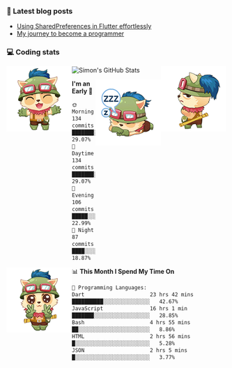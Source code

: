 ### 📘 Latest blog posts

<!-- BLOG-POST-LIST:START -->
- [Using SharedPreferences in Flutter effortlessly](http://blog.codingteemo.me/2020/07/15/Using-SharedPreferences-in-Flutter-effortlessly/)
- [My journey to become a programmer](http://blog.codingteemo.me/2018/07/14/My-journey-to-become-a-programmer/)
<!-- BLOG-POST-LIST:END -->

### 💻 Coding stats
<img align="right" src="https://raw.githubusercontent.com/simonpham/simonpham/master/assets/images/6kiur.gif" >


<img align="left" src="https://raw.githubusercontent.com/simonpham/simonpham/master/assets/images/5kiur.gif" >

![Simon's GitHub Stats](https://github-readme-stats-obu2qdcs2.vercel.app/api?username=simonpham)

<img align="right" src="https://raw.githubusercontent.com/simonpham/simonpham/master/assets/images/4kiur.gif" >

<!--START_SECTION:waka-->
**I'm an Early 🐤** 

```text
🌞 Morning    134 commits    ███████░░░░░░░░░░░░░░░░░░   29.07% 
🌆 Daytime    134 commits    ███████░░░░░░░░░░░░░░░░░░   29.07% 
🌃 Evening    106 commits    █████░░░░░░░░░░░░░░░░░░░░   22.99% 
🌙 Night      87 commits     ████░░░░░░░░░░░░░░░░░░░░░   18.87%

```


<img align="left" src="https://raw.githubusercontent.com/simonpham/simonpham/master/assets/images/19kiur.gif" >📊 **This Month I Spend My Time On** 

```text
💬 Programming Languages: 
Dart                     23 hrs 42 mins      ██████████░░░░░░░░░░░░░░░   42.67% 
JavaScript               16 hrs 1 min        ███████░░░░░░░░░░░░░░░░░░   28.85% 
Bash                     4 hrs 55 mins       ██░░░░░░░░░░░░░░░░░░░░░░░   8.86% 
HTML                     2 hrs 56 mins       █░░░░░░░░░░░░░░░░░░░░░░░░   5.28% 
JSON                     2 hrs 5 mins        █░░░░░░░░░░░░░░░░░░░░░░░░   3.77%

```


<!--END_SECTION:waka-->
